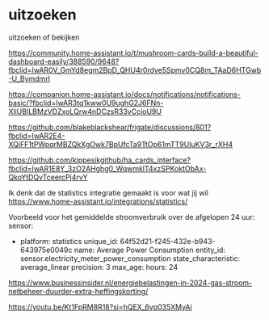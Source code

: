 # uitzoeken
uitzoeken of bekijken

https://community.home-assistant.io/t/mushroom-cards-build-a-beautiful-dashboard-easily/388590/9648?fbclid=IwAR0V_GmYd8egm2BpD_QHU4r0rdye5Spmv0CQ8m_TAaD6HTGwb-U_BymdmrI

https://companion.home-assistant.io/docs/notifications/notifications-basic/?fbclid=IwAR3tq1kww0U9ughG2J6FNn-XliUBILBMzVDZxoLQrw4nDCzsR33vCcjoU9U

https://github.com/blakeblackshear/frigate/discussions/801?fbclid=IwAR2E4-XQjFF1tPWpqrMBZQkXgOwk7BpUfcTa9TtOp61mTT9UIuKV3r_rXH4

https://github.com/kippesikgithub/ha_cards_interface?fbclid=IwAR1E8Y_3zO2AHghg0_WqwmklT4xzSPKoktObAx-QkoYtDQvTceercPj4rvY

Ik denk dat de statistics integratie gemaakt is voor wat jij wil
https://www.home-assistant.io/integrations/statistics/

Voorbeeld voor het gemiddelde stroomverbruik over de afgelopen 24 uur:
sensor:
  - platform: statistics
    unique_id: 64f52d21-f245-432e-b943-643975e0049c
    name: Average Power Consumption
    entity_id: sensor.electricity_meter_power_consumption
    state_characteristic: average_linear
    precision: 3
    max_age:
      hours: 24


https://www.businessinsider.nl/energiebelastingen-in-2024-gas-stroom-netbeheer-duurder-extra-heffingskorting/

https://youtu.be/Kt1FpRM8R18?si=hQEX_6vp035XMyAi


    

